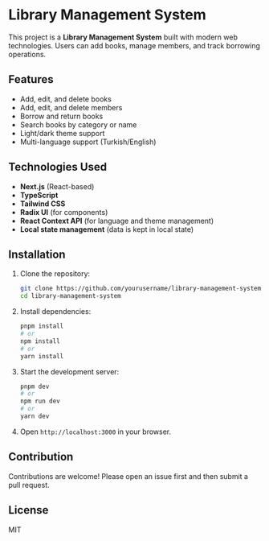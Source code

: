 # Library Management System

This project is a **Library Management System** built with modern web technologies. Users can add books, manage members, and track borrowing operations.

## Features

- Add, edit, and delete books
- Add, edit, and delete members
- Borrow and return books
- Search books by category or name
- Light/dark theme support
- Multi-language support (Turkish/English)

## Technologies Used

- **Next.js** (React-based)
- **TypeScript**
- **Tailwind CSS**
- **Radix UI** (for components)
- **React Context API** (for language and theme management)
- **Local state management** (data is kept in local state)

## Installation

1. Clone the repository:
    ```sh
    git clone https://github.com/yourusername/library-management-system.git
    cd library-management-system
    ```
2. Install dependencies:
    ```sh
    pnpm install
    # or
    npm install
    # or
    yarn install
    ```
3. Start the development server:
    ```sh
    pnpm dev
    # or
    npm run dev
    # or
    yarn dev
    ```
4. Open `http://localhost:3000` in your browser.

## Contribution

Contributions are welcome! Please open an issue first and then submit a pull request.

## License

MIT
